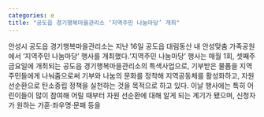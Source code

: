 ```yaml
---
categories: e
title: "공도읍 경기행복마을관리소 ‘지역주민 나눔마당’ 개최"
---
```

안성시 공도읍 경기행복마을관리소는 지난 16일 공도읍 대림동산 내 안성맞춤 가족공원에서 ‘지역주민 나눔마당’ 행사를 개최했다.‘지역주민 나눔마당’ 행사는 매월 1회, 셋째주 금요일에 개최되는 공도읍 경기행복마을관리소의 특색사업으로, 기부받은 물품을 지역주민들에게 나눠줌으로써 기부와 나눔의 문화를 정착해 지역공동체를 활성화하고, 자원 선순환으로 탄소중립 정책을 실천하는 것을 목적으로 하고 있다. 이날 행사에는 특히 어린이들이 많이 참여해 어릴 때부터 자원 선순환에 대해 알게 되는 계기가 됐으며, 신청자가 원하는 가훈·좌우명·문패 등을